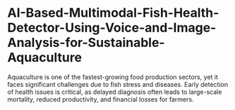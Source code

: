 # AI-Based-Multimodal-Fish-Health-Detector-Using-Voice-and-Image-Analysis-for-Sustainable-Aquaculture
Aquaculture is one of the fastest-growing food production sectors, yet it faces significant challenges due to fish stress and diseases. Early detection of health issues is critical, as delayed diagnosis often leads to large-scale mortality, reduced productivity, and financial losses for farmers.
